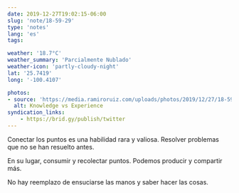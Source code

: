 ```yaml
---
date: 2019-12-27T19:02:15-06:00
slug: 'note/18-59-29'
type: 'notes'
lang: 'es'
tags:

weather: '18.7°C'
weather_summary: 'Parcialmente Nublado'
weather-icon: 'partly-cloudy-night'
lat: '25.7419'
long: '-100.4107'

photos:
- source: 'https://media.ramiroruiz.com/uploads/photos/2019/12/27/18-59-29/knowledge-vs-experience.txt'
  alt: Knowledge vs Experience
syndication_links:
    - https://brid.gy/publish/twitter
---
```

Conectar los puntos es una habilidad rara y valiosa. Resolver problemas que no se han resuelto antes. 

En su lugar, consumir y recolectar puntos. Podemos producir y compartir más.

No hay reemplazo de ensuciarse las manos y saber hacer las cosas.